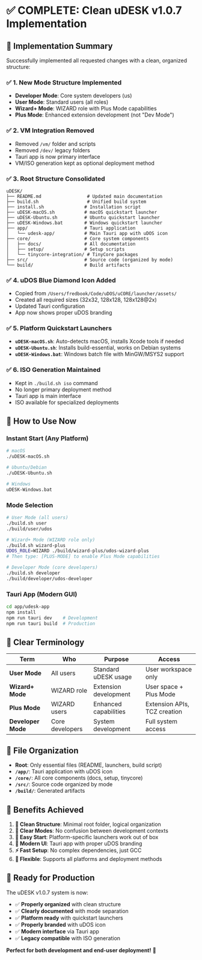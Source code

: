 # ✅ COMPLETE: Clean uDESK v1.0.7 Implementation

## 🎯 **Implementation Summary**

Successfully implemented all requested changes with a clean, organized structure:

### **✅ 1. New Mode Structure Implemented**
- **Developer Mode**: Core system developers (us)
- **User Mode**: Standard users (all roles)
- **Wizard+ Mode**: WIZARD role with Plus Mode capabilities
- **Plus Mode**: Enhanced extension development (not "Dev Mode")

### **✅ 2. VM Integration Removed** 
- Removed `/vm/` folder and scripts
- Removed `/dev/` legacy folders
- Tauri app is now primary interface
- VM/ISO generation kept as optional deployment method

### **✅ 3. Root Structure Consolidated**
```
uDESK/
├── README.md                 # Updated main documentation
├── build.sh                  # Unified build system
├── install.sh               # Installation script
├── uDESK-macOS.sh           # macOS quickstart launcher
├── uDESK-Ubuntu.sh          # Ubuntu quickstart launcher  
├── uDESK-Windows.bat        # Windows quickstart launcher
├── app/                     # Tauri application
│   └── udesk-app/           # Main Tauri app with uDOS icon
├── core/                    # Core system components
│   ├── docs/                # All documentation
│   ├── setup/               # Setup scripts
│   └── tinycore-integration/ # TinyCore packages
├── src/                     # Source code (organized by mode)
└── build/                   # Build artifacts
```

### **✅ 4. uDOS Blue Diamond Icon Added**
- Copied from `/Users/fredbook/Code/uDOS/uCORE/launcher/assets/`
- Created all required sizes (32x32, 128x128, 128x128@2x)
- Updated Tauri configuration
- App now shows proper uDOS branding

### **✅ 5. Platform Quickstart Launchers**
- **`uDESK-macOS.sh`**: Auto-detects macOS, installs Xcode tools if needed
- **`uDESK-Ubuntu.sh`**: Installs build-essential, works on Debian systems
- **`uDESK-Windows.bat`**: Windows batch file with MinGW/MSYS2 support

### **✅ 6. ISO Generation Maintained**
- Kept in `./build.sh iso` command
- No longer primary deployment method
- Tauri app is main interface
- ISO available for specialized deployments

## 🚀 **How to Use Now**

### **Instant Start (Any Platform)**
```bash
# macOS
./uDESK-macOS.sh

# Ubuntu/Debian  
./uDESK-Ubuntu.sh

# Windows
uDESK-Windows.bat
```

### **Mode Selection**
```bash
# User Mode (all users)
./build.sh user
./build/user/udos

# Wizard+ Mode (WIZARD role only)
./build.sh wizard-plus  
UDOS_ROLE=WIZARD ./build/wizard-plus/udos-wizard-plus
# Then type: [PLUS-MODE] to enable Plus Mode capabilities

# Developer Mode (core developers)
./build.sh developer
./build/developer/udos-developer
```

### **Tauri App (Modern GUI)**
```bash
cd app/udesk-app
npm install
npm run tauri dev    # Development
npm run tauri build  # Production
```

## 🎯 **Clear Terminology**

| Term | Who | Purpose | Access |
|------|-----|---------|--------|
| **User Mode** | All users | Standard uDESK usage | User workspace only |
| **Wizard+ Mode** | WIZARD role | Extension development | User space + Plus Mode |
| **Plus Mode** | WIZARD users | Enhanced capabilities | Extension APIs, TCZ creation |
| **Developer Mode** | Core developers | System development | Full system access |

## 📁 **File Organization**

- **Root**: Only essential files (README, launchers, build script)
- **`/app/`**: Tauri application with uDOS icon
- **`/core/`**: All core components (docs, setup, tinycore)
- **`/src/`**: Source code organized by mode
- **`/build/`**: Generated artifacts

## 🎉 **Benefits Achieved**

1. **🧹 Clean Structure**: Minimal root folder, logical organization
2. **🎯 Clear Modes**: No confusion between development contexts
3. **🚀 Easy Start**: Platform-specific launchers work out of box
4. **📱 Modern UI**: Tauri app with proper uDOS branding
5. **⚡ Fast Setup**: No complex dependencies, just GCC
6. **🔧 Flexible**: Supports all platforms and deployment methods

## 🚀 **Ready for Production**

The uDESK v1.0.7 system is now:
- ✅ **Properly organized** with clean structure
- ✅ **Clearly documented** with mode separation  
- ✅ **Platform ready** with quickstart launchers
- ✅ **Properly branded** with uDOS icon
- ✅ **Modern interface** via Tauri app
- ✅ **Legacy compatible** with ISO generation

**Perfect for both development and end-user deployment!** 🎯
